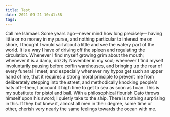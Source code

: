 ```yaml
---
title: Test
date: 2021-09-21 10:41:58
tags:
---
```


Call me Ishmael.  Some years ago--never mind how long precisely--
having little or no money in my purse, and nothing particular
to interest me on shore, I thought I would sail about a little
and see the watery part of the world.  It is a way I have
of driving off the spleen and regulating the circulation.
Whenever I find myself growing grim about the mouth;
whenever it is a damp, drizzly November in my soul; whenever I
find myself involuntarily pausing before coffin warehouses,
and bringing up the rear of every funeral I meet;
and especially whenever my hypos get such an upper hand of me,
that it requires a strong moral principle to prevent me from
deliberately stepping into the street, and methodically knocking
people's hats off--then, I account it high time to get to sea
as soon as I can.  This is my substitute for pistol and ball.
With a philosophical flourish Cato throws himself upon his sword;
I quietly take to the ship.  There is nothing surprising in this.
If they but knew it, almost all men in their degree, some time
or other, cherish very nearly the same feelings towards
the ocean with me.